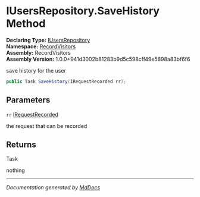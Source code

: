 ﻿<!--  
  <auto-generated>   
    The contents of this file were generated by a tool.  
    Changes to this file may be list if the file is regenerated  
  </auto-generated>   
-->

# IUsersRepository.SaveHistory Method

**Declaring Type:** [IUsersRepository](../index.md)  
**Namespace:** [RecordVisitors](../../index.md)  
**Assembly:** RecordVisitors  
**Assembly Version:** 1.0.0+941d3002b81283b9d5c598cff49e5898a83bf6f6

save history for the user

```csharp
public Task SaveHistory(IRequestRecorded rr);
```

## Parameters

`rr`  [IRequestRecorded](../../IRequestRecorded/index.md)

the  request that can be recorded 

## Returns

Task

nothing

___

*Documentation generated by [MdDocs](https://github.com/ap0llo/mddocs)*
